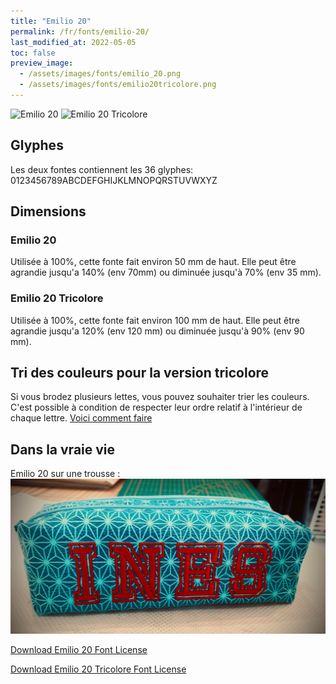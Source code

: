 ```yaml
---
title: "Emilio 20"
permalink: /fr/fonts/emilio-20/
last_modified_at: 2022-05-05
toc: false
preview_image: 
  - /assets/images/fonts/emilio_20.png
  - /assets/images/fonts/emilio20tricolore.png
---
```

![Emilio 20](/assets/images/fonts/emilio_20.png)
![Emilio 20 Tricolore](/assets/images/fonts/emilio20tricolore.png)


## Glyphes
Les deux fontes contiennent les 36 glyphes:
0123456789ABCDEFGHIJKLMNOPQRSTUVWXYZ

## Dimensions
### Emilio 20
Utilisée à 100%, cette fonte fait environ 50 mm de haut.
Elle peut être agrandie jusqu'a 140% (env 70mm) ou diminuée jusqu'à 70% (env 35 mm).
### Emilio 20 Tricolore
Utilisée à 100%, cette fonte fait environ  100 mm de haut.
Elle peut être agrandie jusqu'a 120% (env 120 mm) ou diminuée jusqu'à 90% (env 90 mm).

## Tri des couleurs pour la version tricolore
Si vous brodez plusieurs lettes, vous pouvez souhaiter trier les couleurs. C'est possible à condition de respecter leur ordre relatif à l'intérieur de chaque lettre. [Voici comment faire](https://inkstitch.org/fr/docs/lettering/#tri-des-couleurs)

## Dans la vraie vie

Emilio 20 sur une trousse :
![Emilio20_2](/assets/images/fonts/emilio20_2.jpg)

[Download Emilio 20 Font License](https://github.com/inkstitch/inkstitch/tree/main/fonts/emilio_20/LICENSE)


[Download Emilio 20 Tricolore Font License](https://github.com/inkstitch/inkstitch/tree/main/fonts/emilio_20_tricolore/LICENSE)





